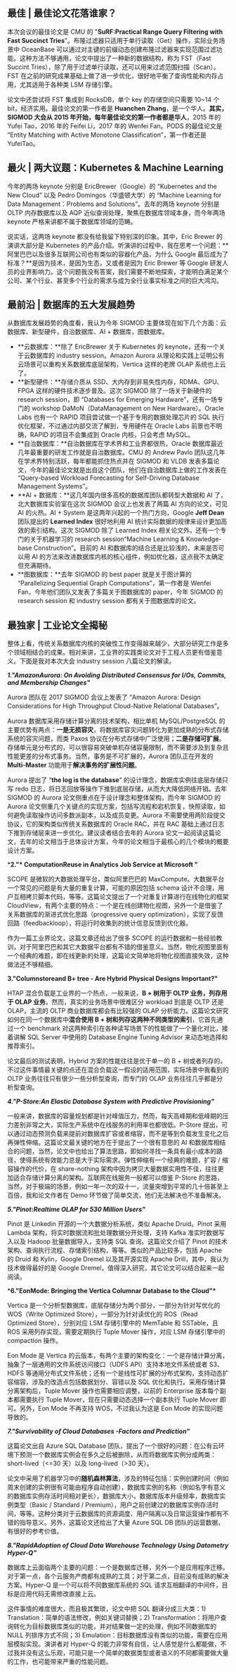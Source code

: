 ## **最佳 | 最佳论文花落谁家？**

本次会议的最佳论文是 CMU 的 "**SuRF:Practical Range Query Filtering with Fast Succinct Tries**”。布隆过滤器只适用于单行读取（Get）操作，实际业务场景中 OceanBase 可以通过对主键的前缀动态创建布隆过滤器来实现范围过滤功能。这种方法不够通用，论文中提出了一种新的数据结构，称为 FST（Fast Succint Tries），除了用于过滤单行读取，还可以用来过滤范围扫描（Scan）。FST 在之前的研究成果基础上做了进一步优化，很好地平衡了查询性能和内存占用，尤其适用于各种类 LSM 存储引擎。

论文中还尝试将 FST 集成到 RocksDB，单个 key 的存储空间只需要 10~14 个 bit，经济实用。最佳论文的第一作者是 **Huanchen Zhang**，是一个华人。**其实，SIGMOD 大会从 2015 年开始，每年最佳论文的第一作者都是华人**，2015 年的 Yufei Tao，2016 年的 Feifei Li，2017 年的 Wenfei Fan。PODS 的最佳论文是 “Entity Matching with Active Monotone Classification”，第一作者还是 YufeiTao。

## **最火 | 两大议题：Kubernetes & Machine Learning**

今年的两场 keynote 分别是 EricBrewer（Google）的 “Kubernetes and the New Cloud” 以及 Pedro Domingos（华盛顿大学）的 “Machine Learning for Data Management：Problems and Solutions”。去年的两场 keynote 分别是 OLTP 内存数据库以及 AQP 近似查询处理，聚焦在数据库领域本身，而今年两场 keynote 严格来讲都不属于数据库领域的范畴。

说实话，这两场 keynote 都没有给我留下特别深的印象。其中，Eric Brewer 的演讲大部分是 Kubernetes 的产品介绍。听演讲的过程中，我在思考一个问题：**阿里巴巴以及很多互联网公司也有类似的容器化产品，为什么 Google 最后成为了标准？**是因为技术，是因为生态，又或者是因为 Eric Brewer 等 Google 研发人员的业界影响力。这个问题我没有答案，我们需要不断地探索，才能明白满足某个公司、某个行业、甚至多个行业的需求与成为全行业事实标准之间的巨大鸿沟。

## **最前沿 | 数据库的五大发展趋势**

从数据库发展趋势的角度看，我认为今年 SIGMOD 主要体现在如下几个方面：云数据库、新型硬件，自治数据库、AI + 数据库，图数据库。

- **云数据库：**除了 EricBrewer 关于 Kubernetes 的 keynote，还有一个关于云数据库的 industry session。Amazon Aurora 从理论和实践上证明公有云场景可以重构关系数据库底层架构，Vertica 这样的老牌 OLAP 系统也上云了。
- **新型硬件：**存储介质从 SSD、大内存到非易失性内存，RDMA、GPU、FPGA 这样的硬件技术逐步普及。这次 SIGMOD 除了一场关于新硬件的 research session，即 “Databases for Emerging Hardware”，还有一场专门的 workshop DaMoN（DataManagement on New Hardware）。Oracle Labs 也有一个 RAPID 项目尝试做一个基于专用的数据处理芯片的 SQL 执行优化框架，不过通过内部交流了解到，专用硬件在 Oracle Labs 前景也不明确，RAPID 的项目不会集成到 Oracle 内核，只会考虑 MySQL。
- **自治数据库：**自治数据库在学术界和工业界都很热，Oracle 数据库最近几年最重要的研发工作就是自治数据库。CMU 的 Andrew Pavlo 团队这几年在学术界特别活跃，每年都能抓住热点并在 SIGMOD 和 VLDB 发表多篇论文，今年的最佳论文就是出自这个团队，他们在自治数据库上做的工作发表在 “Query-based Workload Forecasting for Self-Driving Database Management Systems”。
- **AI + 数据库：**这几年国内很多高校的数据库团队都转型大数据和 AI 了，北大数据库实验室在这次 SIGMOD 会议上也发表了两篇 AI 方向的论文，可见 AI 的火热。AI + System 是这两年兴起的一个热门方向，Google **Jeff Dean** 团队提出的 **Learned Index** 很好地利用 AI 统计实际数据的规律来设计更加高效的索引结构。这次 SIGMOD 除了 Learned Index 相关论文外，还有一个专门的关于机器学习的 research session“Machine Learning & Knowledge-base Construction”。目前的 AI 和数据库的结合还是比较浅的，未来是否可以用 AI 的方法来改进数据库内核的核心组件，例如优化器，这点我不太确定但充满期待。
- **图数据库：**去年 SIGMOD 的 best paper 就是关于图计算的 “Parallelizing Sequential Graph Computations”，第一作者是 Wenfei Fan，今年他们团队又发表了多篇关于图数据库的 paper，今年 SIGMOD 的 research session 和 industry session 都有关于图数据库的论文。

## **最独家 | 工业论文全揭秘**

整体上看，传统关系数据库内核的突破性工作变得越来越少，大部分研究工作是多个领域相结合的成果。相对来讲，工业界的实践类论文对于工程人员更有借鉴意义。下面是我对本次大会 industry session 八篇论文的解读。

***1."AmazonAurora: On Avoiding Distributed Consensus for I/Os, Commits, and Membership Changes"***

Aurora 团队在 2017 SIGMOD 会议上发表了 “Amazon Aurora: Design Considerations for High Throughput Cloud-Native Relational Databases”。

Aurora 数据库采用存储计算分离的技术架构，相比单机 MySQL/PostgreSQL 的主要优势有两点：**一是无损容灾**，将数据库容灾问题转化为更加成熟的分布式存储系统的容灾问题，而类 Paxos 协议在分布式存储中广泛使用；**二是存储可扩展**。存储单元是分布式的，可以很容易突破单机存储容量限制，而不需要涉及到复杂且性能更差的分布式事务。当然，事务是不可扩展的，Aurora 团队正在开发的 **Multi-Master** 功能用于**解决事务的扩展性问题**。

Aurora 提出了 “**the log is the database**” 的设计理念，数据库实例往底层存储只写 redo 日志，将日志回放等操作下推到底层存储，从而大大降低网络开销。去年 SIGMOD 的 Aurora 论文侧重点在于设计理念和整体架构，而今年 SIGMOD 的 Aurora 论文侧重几个关键点的实现方案，包括写流程和宕机恢复，快照读取，如何避免读取操作访问多数派副本，以及成员变更。Aurora 不需要使用两阶段提交协议，它的架构类似传统关系数据库的 Oracle RAC，并在 RAC 基础上通过日志下推到存储层来进一步优化。建议读者结合去年的 Aurora 论文一起阅读这篇论文，去年的论文相当于总体设计方案，今年的论文相当于最核心的几个模块的概要设计方案。

***2."\* ComputationReuse in Analytics Job Service at Microsoft "**

SCOPE 是微软的大数据处理平台，类似阿里巴巴的 MaxCompute。大数据平台一个常见的问题是有大量的重复计算，可能的原因包括 schema 设计不合理，用户互相拷贝脚本代码，等等。这篇论文提出了一个对重复计算进行在线物化的框架 CloudView，有两个主要的特点：一个是在线创建物化视图，另外一个是借鉴了关系数据库的渐进式优化思路（progressive query optimization），实现了反馈回路（feedbackloop），将运行时收集到的统计信息反馈到优化器。

作为一篇工业界论文，这篇文章还给出了很多 SCOPE 的运行数据和一些经验教训，对于阿里巴巴和其它大数据平台都有不错的借鉴意义。当然，物化视图里面有一个经典的难题，即在线更新的处理，这篇论文简单地将物化视图直接失效，这种做法还不够精细。

**3."Columnstoreand B+ tree - Are Hybrid Physical Designs Important?"**

HTAP 混合负载是工业界的一个热点，一般来说，**B + 树用于 OLTP 业务，列存用于 OLAP 业务**。然而，真实的业务场景中很难区分 workload 到底是 OLTP 还是 OLAP，主流的 OLTP 商业数据库都会有比较强的 OLAP 分析能力。这篇论文研究如何在同一个数据库中**混合使用 B + 树和列存这两种不同类型的索引**，它首先通过一个 benchmark 对这两种索引在各种读写场景下的性能做了一个量化对比，接着讲解 SQL Server 中使用的 Database Engine Tuning Advisor 来动态地选择和推荐索引。

论文最后的测试表明，Hybrid 方案的性能往往是优于单一的 B + 树或者列存的，不过这件事情最关键的点还在混合负载这一假设的适用范围，实际场景中我看到的 OLTP 业务往往只有很少一些分析型查询，而专门的 OLAP 业务往往几乎都是分析型查询。

***4."P-Store:An Elastic Database System with Predictive Provisioning"***

一般来讲，数据库的容量规划都是针对峰值压力，然而，每天高峰期和低峰期的压力差别非常之大，实际生产系统中在线服务的利用率也都很低。P-Store 提出，可以通过动态预测负载来提前对数据库扩容或者缩容，而不是等到负载发生变化之后再弹性伸缩。这篇论文最关键的地方在于提出了一个很有意思的 AI 和数据库相结合的问题，当然，论文中也给出了算法思路，即如何寻找一条具有最小成本的路径，使得系统有效能力总是大于实际需求。弹性伸缩有一个经典的难题，扩容 / 缩容操作的代价，在 share-nothing 架构中因为拷贝大量数据实用性不佳，往往更加适合存储计算分离的架构。互联网在线服务一般都可以借鉴 P-Store 的思路，当然，对于极端的场景，例如一年一次的双十一，流量突增到平常的几十倍甚至上百倍，我和论文作者在 Demo 环节做了简单交流，他们无法解决也不准备解决。

***5."Pinot:Realtime OLAP for 530 Million Users"***

Pinot 是 Linkedin 开源的一个大数据分析系统，类似 Apache Druid。Pinot 采用 Lambda 架构，将实时数据流和批处理数据分开处理，支持 Kafka 准实时数据写入以及 Hadoop 批量数据导入，支持类 SQL 查询。这篇论文介绍了 Pinot 的技术架构、查询执行流程、存储索引结构，等等。类似的产品比较多，包括 Apache 的 Druid 和 Kylin，Google Dremel 以及其开源实现 Apache Drill，其中，我认为技术做得最好的是 Google Dremel，值得深入研究，其它论文可以结合起来一起阅读。

***6."EonMode: Bringing the Vertica Columnar Database to the Cloud"\***

Vertica 是一个分析型数据库，底层存储分为两个部分，一部分为针对写优化的 WOS（Write Optimized Store），一部分为针对读优化的 ROS（Read Optimized Store），分别对应 LSM 存储引擎中的 MemTable 和 SSTable，且 ROS 采用列存实现，需要定期执行 Tuple Mover 操作，对应 LSM 存储引擎中的 compaction 操作。

Eon Mode 是 Vertica 的云版本，有两个主要的架构变化：一个是存储计算分离，抽象了一层通用的文件系统访问接口（UDFS API）支持本地文件系统或者 S3、HDFS 等通用分布式文件系统；还有一个是线性可扩展的分布式架构，支持动态扩容缩容，涉及的改造点包括数据划分、容错以及 SQL 优化和执行。采用存储计算分离架构后，Tuple Mover 操作也需要相应调整，以前的 Enterprise 版本每个副本都需要执行 Tuple Mover，现在只需要动态选择一个副本执行 Tuple Mover 即可。另外，Eon Mode 不再支持 WOS，不过我认为这是 Eon Mode 的实现问题导致的。

***7."Survivability of Cloud Databases -Factors and Prediction"***

这篇论文出自 Azure SQL Database 团队，提出了一个很好的问题：在公有云环境下预测一个数据库实例会在多久之后被删除，从而将数据库实例分成两类：short-lived（<=30 天）以及 long-lived（>30 天）。

论文中采用了机器学习中的**随机森林算法**，涉及的特征包括：实例创建时间（例如周末创建的实例很有可能由程序自动创建），数据库实例的名称（例如名字有意义的数据库实例存活时间相对更长），数据库大小，数据库版本升级频率，数据库实例类型（Basic / Standard / Premium），用户之前创建过的数据库实例存活时间，等等。这种分类对于云数据库的资源调度、用户隔离以及日常运营操作都有不错的指导意义。另外，这篇论文还给出了大量 Azure SQL DB 团队的运营数据，有很好的参考价值。

***8."RapidAdoption of Cloud Data Warehouse Technology Using Datometry Hyper-Q"***

数据库上云面临两个主要的问题：一个是数据库迁移，另外一个是应用程序迁移。对于第一点，各个云服务产商都有成熟的工具；对于第二点，目前没有成熟的解决方案。Hyper-Q 是一个可以将不同数据库系统的 SQL 请求互相翻译的中间件，目标是应用代码无需修改直接上云。

这件事情的难度很大，而且极其繁琐，论文中把 SQL 翻译分成三大类：1) Translation：简单的语法修改，例如关键词替换；2) Transformation：将用户查询转化为目标数据库类似的功能，并对结果做一定的处理，例如不同数据库的 NULL 列排序方式不同；3) Emulation：目标数据库没有类似的功能，需要在应用层模拟实现。演讲者对 Hyper-Q 的能力非常有自信，让人感觉是什么都能做，不过我并没有这么乐观，可能只是一个简单的数据类型或者语义的不同都需要做大量的工作，也可能带来严重的性能问题。